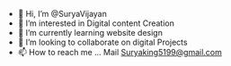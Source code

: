 - 👋 Hi, I’m @SuryaVijayan
- 👀 I’m interested in Digital content Creation
- 🌱 I’m currently learning website design
- 💞️ I’m looking to collaborate on digital Projects
- 📫 How to reach me ... Mail Suryaking5199@gmail.com

